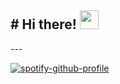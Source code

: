 <h2># Hi there! <img src="https://media0.giphy.com/media/CaiVJuZGvR8HK/giphy.gif?cid=ecf05e479u2tnn84o7qu6nr8yrpuqi7u8ogwexboj7ehrjs6&rid=giphy.gif&ct=g" width="30px"></h2>
---

[![spotify-github-profile](https://spotify-github-profile.vercel.app/api/view?uid=ggeb4yongj9ppuyjqbubkhpzr&cover_image=true&theme=default&show_offline=false&background_color=121212&bar_color=53b14f&bar_color_cover=true)](https://spotify-github-profile.vercel.app/api/view?uid=ggeb4yongj9ppuyjqbubkhpzr&redirect=true)
